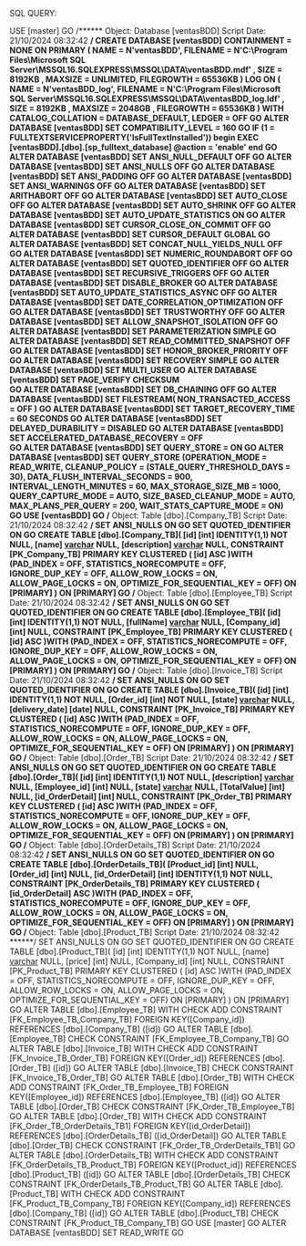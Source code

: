 SQL QUERY:


USE [master]
GO
/****** Object:  Database [ventasBDD]    Script Date: 21/10/2024 08:32:42 ******/
CREATE DATABASE [ventasBDD]
 CONTAINMENT = NONE
 ON  PRIMARY 
( NAME = N'ventasBDD', FILENAME = N'C:\Program Files\Microsoft SQL Server\MSSQL16.SQLEXPRESS\MSSQL\DATA\ventasBDD.mdf' , SIZE = 8192KB , MAXSIZE = UNLIMITED, FILEGROWTH = 65536KB )
 LOG ON 
( NAME = N'ventasBDD_log', FILENAME = N'C:\Program Files\Microsoft SQL Server\MSSQL16.SQLEXPRESS\MSSQL\DATA\ventasBDD_log.ldf' , SIZE = 8192KB , MAXSIZE = 2048GB , FILEGROWTH = 65536KB )
 WITH CATALOG_COLLATION = DATABASE_DEFAULT, LEDGER = OFF
GO
ALTER DATABASE [ventasBDD] SET COMPATIBILITY_LEVEL = 160
GO
IF (1 = FULLTEXTSERVICEPROPERTY('IsFullTextInstalled'))
begin
EXEC [ventasBDD].[dbo].[sp_fulltext_database] @action = 'enable'
end
GO
ALTER DATABASE [ventasBDD] SET ANSI_NULL_DEFAULT OFF 
GO
ALTER DATABASE [ventasBDD] SET ANSI_NULLS OFF 
GO
ALTER DATABASE [ventasBDD] SET ANSI_PADDING OFF 
GO
ALTER DATABASE [ventasBDD] SET ANSI_WARNINGS OFF 
GO
ALTER DATABASE [ventasBDD] SET ARITHABORT OFF 
GO
ALTER DATABASE [ventasBDD] SET AUTO_CLOSE OFF 
GO
ALTER DATABASE [ventasBDD] SET AUTO_SHRINK OFF 
GO
ALTER DATABASE [ventasBDD] SET AUTO_UPDATE_STATISTICS ON 
GO
ALTER DATABASE [ventasBDD] SET CURSOR_CLOSE_ON_COMMIT OFF 
GO
ALTER DATABASE [ventasBDD] SET CURSOR_DEFAULT  GLOBAL 
GO
ALTER DATABASE [ventasBDD] SET CONCAT_NULL_YIELDS_NULL OFF 
GO
ALTER DATABASE [ventasBDD] SET NUMERIC_ROUNDABORT OFF 
GO
ALTER DATABASE [ventasBDD] SET QUOTED_IDENTIFIER OFF 
GO
ALTER DATABASE [ventasBDD] SET RECURSIVE_TRIGGERS OFF 
GO
ALTER DATABASE [ventasBDD] SET  DISABLE_BROKER 
GO
ALTER DATABASE [ventasBDD] SET AUTO_UPDATE_STATISTICS_ASYNC OFF 
GO
ALTER DATABASE [ventasBDD] SET DATE_CORRELATION_OPTIMIZATION OFF 
GO
ALTER DATABASE [ventasBDD] SET TRUSTWORTHY OFF 
GO
ALTER DATABASE [ventasBDD] SET ALLOW_SNAPSHOT_ISOLATION OFF 
GO
ALTER DATABASE [ventasBDD] SET PARAMETERIZATION SIMPLE 
GO
ALTER DATABASE [ventasBDD] SET READ_COMMITTED_SNAPSHOT OFF 
GO
ALTER DATABASE [ventasBDD] SET HONOR_BROKER_PRIORITY OFF 
GO
ALTER DATABASE [ventasBDD] SET RECOVERY SIMPLE 
GO
ALTER DATABASE [ventasBDD] SET  MULTI_USER 
GO
ALTER DATABASE [ventasBDD] SET PAGE_VERIFY CHECKSUM  
GO
ALTER DATABASE [ventasBDD] SET DB_CHAINING OFF 
GO
ALTER DATABASE [ventasBDD] SET FILESTREAM( NON_TRANSACTED_ACCESS = OFF ) 
GO
ALTER DATABASE [ventasBDD] SET TARGET_RECOVERY_TIME = 60 SECONDS 
GO
ALTER DATABASE [ventasBDD] SET DELAYED_DURABILITY = DISABLED 
GO
ALTER DATABASE [ventasBDD] SET ACCELERATED_DATABASE_RECOVERY = OFF  
GO
ALTER DATABASE [ventasBDD] SET QUERY_STORE = ON
GO
ALTER DATABASE [ventasBDD] SET QUERY_STORE (OPERATION_MODE = READ_WRITE, CLEANUP_POLICY = (STALE_QUERY_THRESHOLD_DAYS = 30), DATA_FLUSH_INTERVAL_SECONDS = 900, INTERVAL_LENGTH_MINUTES = 60, MAX_STORAGE_SIZE_MB = 1000, QUERY_CAPTURE_MODE = AUTO, SIZE_BASED_CLEANUP_MODE = AUTO, MAX_PLANS_PER_QUERY = 200, WAIT_STATS_CAPTURE_MODE = ON)
GO
USE [ventasBDD]
GO
/****** Object:  Table [dbo].[Company_TB]    Script Date: 21/10/2024 08:32:42 ******/
SET ANSI_NULLS ON
GO
SET QUOTED_IDENTIFIER ON
GO
CREATE TABLE [dbo].[Company_TB](
	[id] [int] IDENTITY(1,1) NOT NULL,
	[name] [varchar](100) NULL,
	[description] [varchar](200) NULL,
 CONSTRAINT [PK_Company_TB] PRIMARY KEY CLUSTERED 
(
	[id] ASC
)WITH (PAD_INDEX = OFF, STATISTICS_NORECOMPUTE = OFF, IGNORE_DUP_KEY = OFF, ALLOW_ROW_LOCKS = ON, ALLOW_PAGE_LOCKS = ON, OPTIMIZE_FOR_SEQUENTIAL_KEY = OFF) ON [PRIMARY]
) ON [PRIMARY]
GO
/****** Object:  Table [dbo].[Employee_TB]    Script Date: 21/10/2024 08:32:42 ******/
SET ANSI_NULLS ON
GO
SET QUOTED_IDENTIFIER ON
GO
CREATE TABLE [dbo].[Employee_TB](
	[id] [int] IDENTITY(1,1) NOT NULL,
	[fullName] [varchar](150) NULL,
	[Company_id] [int] NULL,
 CONSTRAINT [PK_Employee_TB] PRIMARY KEY CLUSTERED 
(
	[id] ASC
)WITH (PAD_INDEX = OFF, STATISTICS_NORECOMPUTE = OFF, IGNORE_DUP_KEY = OFF, ALLOW_ROW_LOCKS = ON, ALLOW_PAGE_LOCKS = ON, OPTIMIZE_FOR_SEQUENTIAL_KEY = OFF) ON [PRIMARY]
) ON [PRIMARY]
GO
/****** Object:  Table [dbo].[Invoice_TB]    Script Date: 21/10/2024 08:32:42 ******/
SET ANSI_NULLS ON
GO
SET QUOTED_IDENTIFIER ON
GO
CREATE TABLE [dbo].[Invoice_TB](
	[id] [int] IDENTITY(1,1) NOT NULL,
	[Order_id] [int] NOT NULL,
	[state] [varchar](10) NULL,
	[delivery_date] [date] NULL,
 CONSTRAINT [PK_Invoice_TB] PRIMARY KEY CLUSTERED 
(
	[id] ASC
)WITH (PAD_INDEX = OFF, STATISTICS_NORECOMPUTE = OFF, IGNORE_DUP_KEY = OFF, ALLOW_ROW_LOCKS = ON, ALLOW_PAGE_LOCKS = ON, OPTIMIZE_FOR_SEQUENTIAL_KEY = OFF) ON [PRIMARY]
) ON [PRIMARY]
GO
/****** Object:  Table [dbo].[Order_TB]    Script Date: 21/10/2024 08:32:42 ******/
SET ANSI_NULLS ON
GO
SET QUOTED_IDENTIFIER ON
GO
CREATE TABLE [dbo].[Order_TB](
	[id] [int] IDENTITY(1,1) NOT NULL,
	[description] [varchar](150) NULL,
	[Employee_id] [int] NULL,
	[state] [varchar](10) NULL,
	[TotalValue] [int] NULL,
	[id_OrderDetail] [int] NULL,
 CONSTRAINT [PK_Order_TB] PRIMARY KEY CLUSTERED 
(
	[id] ASC
)WITH (PAD_INDEX = OFF, STATISTICS_NORECOMPUTE = OFF, IGNORE_DUP_KEY = OFF, ALLOW_ROW_LOCKS = ON, ALLOW_PAGE_LOCKS = ON, OPTIMIZE_FOR_SEQUENTIAL_KEY = OFF) ON [PRIMARY]
) ON [PRIMARY]
GO
/****** Object:  Table [dbo].[OrderDetails_TB]    Script Date: 21/10/2024 08:32:42 ******/
SET ANSI_NULLS ON
GO
SET QUOTED_IDENTIFIER ON
GO
CREATE TABLE [dbo].[OrderDetails_TB](
	[Product_id] [int] NULL,
	[Order_id] [int] NULL,
	[id_OrderDetail] [int] IDENTITY(1,1) NOT NULL,
 CONSTRAINT [PK_OrderDetails_TB] PRIMARY KEY CLUSTERED 
(
	[id_OrderDetail] ASC
)WITH (PAD_INDEX = OFF, STATISTICS_NORECOMPUTE = OFF, IGNORE_DUP_KEY = OFF, ALLOW_ROW_LOCKS = ON, ALLOW_PAGE_LOCKS = ON, OPTIMIZE_FOR_SEQUENTIAL_KEY = OFF) ON [PRIMARY]
) ON [PRIMARY]
GO
/****** Object:  Table [dbo].[Product_TB]    Script Date: 21/10/2024 08:32:42 ******/
SET ANSI_NULLS ON
GO
SET QUOTED_IDENTIFIER ON
GO
CREATE TABLE [dbo].[Product_TB](
	[id] [int] IDENTITY(1,1) NOT NULL,
	[name] [varchar](100) NULL,
	[price] [int] NULL,
	[Company_id] [int] NULL,
 CONSTRAINT [PK_Product_TB] PRIMARY KEY CLUSTERED 
(
	[id] ASC
)WITH (PAD_INDEX = OFF, STATISTICS_NORECOMPUTE = OFF, IGNORE_DUP_KEY = OFF, ALLOW_ROW_LOCKS = ON, ALLOW_PAGE_LOCKS = ON, OPTIMIZE_FOR_SEQUENTIAL_KEY = OFF) ON [PRIMARY]
) ON [PRIMARY]
GO
ALTER TABLE [dbo].[Employee_TB]  WITH CHECK ADD  CONSTRAINT [FK_Employee_TB_Company_TB] FOREIGN KEY([Company_id])
REFERENCES [dbo].[Company_TB] ([id])
GO
ALTER TABLE [dbo].[Employee_TB] CHECK CONSTRAINT [FK_Employee_TB_Company_TB]
GO
ALTER TABLE [dbo].[Invoice_TB]  WITH CHECK ADD  CONSTRAINT [FK_Invoice_TB_Order_TB] FOREIGN KEY([Order_id])
REFERENCES [dbo].[Order_TB] ([id])
GO
ALTER TABLE [dbo].[Invoice_TB] CHECK CONSTRAINT [FK_Invoice_TB_Order_TB]
GO
ALTER TABLE [dbo].[Order_TB]  WITH CHECK ADD  CONSTRAINT [FK_Order_TB_Employee_TB] FOREIGN KEY([Employee_id])
REFERENCES [dbo].[Employee_TB] ([id])
GO
ALTER TABLE [dbo].[Order_TB] CHECK CONSTRAINT [FK_Order_TB_Employee_TB]
GO
ALTER TABLE [dbo].[Order_TB]  WITH CHECK ADD  CONSTRAINT [FK_Order_TB_OrderDetails_TB1] FOREIGN KEY([id_OrderDetail])
REFERENCES [dbo].[OrderDetails_TB] ([id_OrderDetail])
GO
ALTER TABLE [dbo].[Order_TB] CHECK CONSTRAINT [FK_Order_TB_OrderDetails_TB1]
GO
ALTER TABLE [dbo].[OrderDetails_TB]  WITH CHECK ADD  CONSTRAINT [FK_OrderDetails_TB_Product_TB] FOREIGN KEY([Product_id])
REFERENCES [dbo].[Product_TB] ([id])
GO
ALTER TABLE [dbo].[OrderDetails_TB] CHECK CONSTRAINT [FK_OrderDetails_TB_Product_TB]
GO
ALTER TABLE [dbo].[Product_TB]  WITH CHECK ADD  CONSTRAINT [FK_Product_TB_Company_TB] FOREIGN KEY([Company_id])
REFERENCES [dbo].[Company_TB] ([id])
GO
ALTER TABLE [dbo].[Product_TB] CHECK CONSTRAINT [FK_Product_TB_Company_TB]
GO
USE [master]
GO
ALTER DATABASE [ventasBDD] SET  READ_WRITE 
GO
